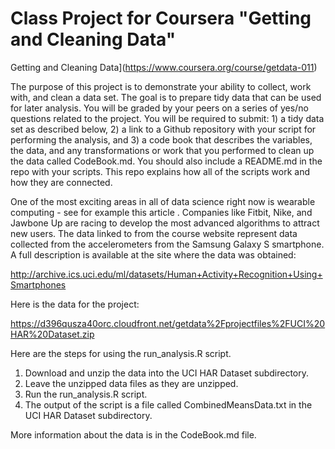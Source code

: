 # Class Project for Coursera "Getting and Cleaning Data"

Getting and Cleaning Data](https://www.coursera.org/course/getdata-011)

The purpose of this project is to demonstrate your ability to collect, work with, and clean a data set. The goal is to prepare tidy data that can be used for later analysis. You will be graded by your peers on a series of yes/no questions related to the project. You will be required to submit: 1) a tidy data set as described below, 2) a link to a Github repository with your script for performing the analysis, and 3) a code book that describes the variables, the data, and any transformations or work that you performed to clean up the data called CodeBook.md. You should also include a README.md in the repo with your scripts. This repo explains how all of the scripts work and how they are connected.  

One of the most exciting areas in all of data science right now is wearable computing - see for example this article . Companies like Fitbit, Nike, and Jawbone Up are racing to develop the most advanced algorithms to attract new users. The data linked to from the course website represent data collected from the accelerometers from the Samsung Galaxy S smartphone. A full description is available at the site where the data was obtained: 

http://archive.ics.uci.edu/ml/datasets/Human+Activity+Recognition+Using+Smartphones 

Here is the data for the project: 

https://d396qusza40orc.cloudfront.net/getdata%2Fprojectfiles%2FUCI%20HAR%20Dataset.zip 

Here are the steps for using the run_analysis.R script.

1. Download and unzip the data into the UCI HAR Dataset subdirectory.
2. Leave the unzipped data files as they are unzipped.
3. Run the run_analysis.R script.
4. The output of the script is a file called CombinedMeansData.txt in the UCI HAR Dataset subdirectory.

More information about the data is in the CodeBook.md file.